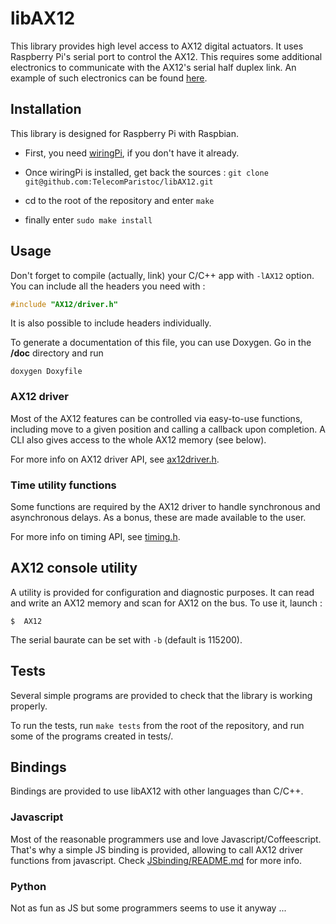 # libAX12 #

This library provides high level access to AX12 digital actuators.
It uses Raspberry Pi's serial port to control the AX12. This requires some
additional electronics to communicate with the AX12's serial half duplex link.
An example of such electronics can be found [here](https://github.com/TelecomParistoc/robothat).

## Installation ##

This library is designed for Raspberry Pi with Raspbian.

* First, you need [wiringPi](http://wiringpi.com/download-and-install/),
if you don't have it already.

* Once wiringPi is installed, get back the sources :
`git clone git@github.com:TelecomParistoc/libAX12.git`

* cd to the root of the repository and enter `make`

* finally enter `sudo make install`

## Usage ##

Don't forget to compile (actually, link) your C/C++ app with `-lAX12` option.
You can include all the headers you need with :
```c
#include "AX12/driver.h"
```
It is also possible to include headers individually.

To generate a documentation of this file, you can use Doxygen.
Go in the __/doc__ directory and run
```
doxygen Doxyfile
```

### AX12 driver ###
Most of the AX12 features can be controlled via easy-to-use functions, including
move to a given position and calling a callback upon completion. A CLI also gives
access to the whole AX12 memory (see below).

For more info on AX12 driver API, see
[ax12driver.h](https://github.com/TelecomParistoc/libAX12/blob/master/src/ax12driver.h).


### Time utility functions ###

Some functions are required by the AX12 driver to handle synchronous and asynchronous
delays. As a bonus, these are made available to the user.

For more info on timing API, see
[timing.h](https://github.com/TelecomParistoc/libAX12/blob/master/src/timing.h).


## AX12 console utility ##

A utility is provided for configuration and diagnostic purposes. It can read and
write an AX12 memory and scan for AX12 on the bus. To use it, launch :

```
$  AX12
```

The serial baurate can be set with `-b` (default is 115200).

## Tests ##

Several simple programs are provided to check that the library is working properly.

To run the tests, run `make tests` from the root of the repository, and run
some of the programs created in tests/.

## Bindings ##

Bindings are provided to use libAX12 with other languages than C/C++.

### Javascript ###

Most of the reasonable programmers use and love Javascript/Coffeescript.
That's why a simple JS binding is provided, allowing to call AX12 driver functions
from javascript. Check [JSbinding/README.md](https://github.com/TelecomParistoc/libAX12/blob/master/JSbinding/README.md)
for more info.

### Python ###

Not as fun as JS but some programmers seems to use it anyway ...
